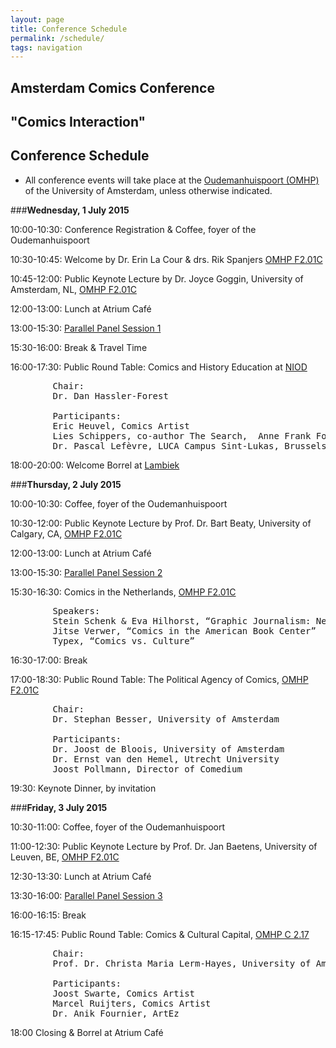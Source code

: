 ```yaml
---
layout: page
title: Conference Schedule
permalink: /schedule/
tags: navigation
---
```


## Amsterdam Comics Conference

## "Comics Interaction"

## Conference Schedule

* All conference events will take place at the [Oudemanhuispoort (OMHP)](/locations) of the University of Amsterdam, unless otherwise indicated.

###__Wednesday, 1 July 2015__
  	
10:00-10:30: Conference Registration & Coffee, foyer of the Oudemanhuispoort

10:30-10:45: Welcome by Dr. Erin La Cour & drs. Rik Spanjers [OMHP F2.01C](/locations)

10:45-12:00: Public Keynote Lecture by Dr. Joyce Goggin, University of Amsterdam, NL, [OMHP F2.01C](/locations)

12:00-13:00: Lunch at Atrium Café

13:00-15:30: [Parallel Panel Session 1](/sessions/#s1)

15:30-16:00: Break & Travel Time

16:00-17:30: Public Round Table: Comics and History Education at [NIOD](/locations)

<pre>
		Chair: 
		Dr. Dan Hassler-Forest

		Participants: 
		Eric Heuvel, Comics Artist  
		Lies Schippers, co-author The Search,  Anne Frank Foundation  
		Dr. Pascal Lefèvre, LUCA Campus Sint-Lukas, Brussels  
</pre>

18:00-20:00: Welcome Borrel at [Lambiek](/locations)
 


###__Thursday, 2 July 2015__

10:00-10:30: Coffee, foyer of the Oudemanhuispoort

10:30-12:00: Public Keynote Lecture by Prof. Dr. Bart Beaty, University of Calgary, CA, [OMHP F2.01C](/locations)

12:00-13:00: Lunch at Atrium Café

13:00-15:30: [Parallel Panel Session 2](/sessions/#s2)

15:30-16:30: Comics in the Netherlands, [OMHP F2.01C](/locations)

<pre>
		Speakers:
		Stein Schenk & Eva Hilhorst, “Graphic Journalism: News beyond Words”
		Jitse Verwer, “Comics in the American Book Center”
		Typex, “Comics vs. Culture”
</pre>

16:30-17:00: Break

17:00-18:30: Public Round Table: The Political Agency of Comics, [OMHP F2.01C](/locations)

<pre>
		Chair: 
		Dr. Stephan Besser, University of Amsterdam

		Participants: 
		Dr. Joost de Bloois, University of Amsterdam
		Dr. Ernst van den Hemel, Utrecht University
		Joost Pollmann, Director of Comedium      
</pre>

19:30: Keynote Dinner, by invitation
 

###__Friday, 3 July 2015__

10:30-11:00: Coffee, foyer of the Oudemanhuispoort

11:00-12:30: Public Keynote Lecture by Prof. Dr. Jan Baetens, University of Leuven, BE, [OMHP F2.01C](/locations)

12:30-13:30: Lunch at Atrium Café

13:30-16:00: [Parallel Panel Session 3](/sessions/#s3)

16:00-16:15: Break

16:15-17:45: Public Round Table: Comics & Cultural Capital, [OMHP C 2.17](/locations)

<pre>
		Chair: 
		Prof. Dr. Christa Maria Lerm-Hayes, University of Amsterdam

		Participants: 
		Joost Swarte, Comics Artist
		Marcel Ruijters, Comics Artist
		Dr. Anik Fournier, ArtEz
</pre>

18:00 		Closing & Borrel at Atrium Café